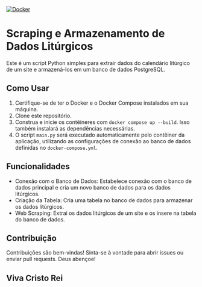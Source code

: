 [![Docker](https://github.com/edsonbittencourt/liturgicalCalendar/actions/workflows/docker-publish.yml/badge.svg)](https://github.com/edsonbittencourt/liturgicalCalendar/actions/workflows/docker-publish.yml)

# Scraping e Armazenamento de Dados Litúrgicos

Este é um script Python simples para extrair dados do calendário litúrgico de um site e armazená-los em um banco de dados PostgreSQL.

## Como Usar

1. Certifique-se de ter o Docker e o Docker Compose instalados em sua máquina.
2. Clone este repositório.
3. Construa e inicie os contêineres com `docker compose up --build`. Isso também instalará as dependências necessárias.
4. O script `main.py` será executado automaticamente pelo contêiner da aplicação, utilizando as configurações de conexão ao banco de dados definidas no `docker-compose.yml`.

## Funcionalidades

- Conexão com o Banco de Dados: Estabelece conexão com o banco de dados principal e cria um novo banco de dados para os dados litúrgicos.
- Criação da Tabela: Cria uma tabela no banco de dados para armazenar os dados litúrgicos.
- Web Scraping: Extrai os dados litúrgicos de um site e os insere na tabela do banco de dados.

## Contribuição

Contribuições são bem-vindas! Sinta-se à vontade para abrir issues ou enviar pull requests. Deus abençoe!

## Viva Cristo Rei

